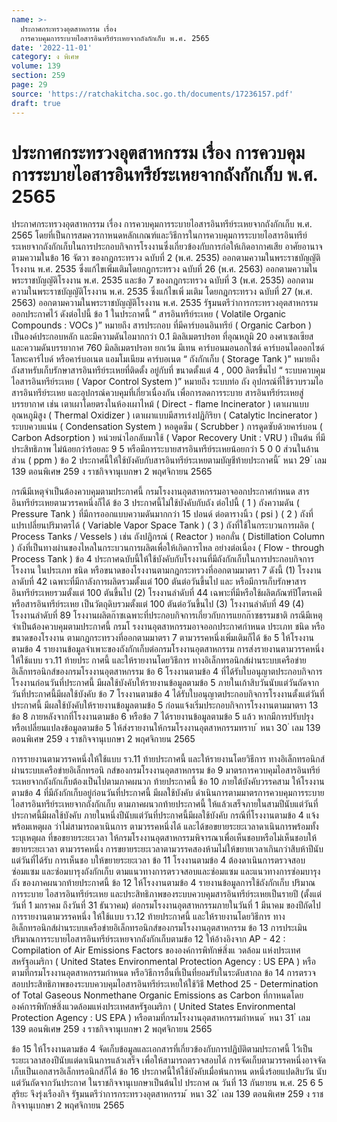 ```yaml
---
name: >-
  ประกาศกระทรวงอุตสาหกรรม เรื่อง
  การควบคุมการระบายไอสารอินทรีย์ระเหยจากถังกักเก็บ พ.ศ. 2565
date: '2022-11-01'
category: ง พิเศษ
volume: 139
section: 259
page: 29
source: 'https://ratchakitcha.soc.go.th/documents/17236157.pdf'
draft: true
---
```


# ประกาศกระทรวงอุตสาหกรรม เรื่อง การควบคุมการระบายไอสารอินทรีย์ระเหยจากถังกักเก็บ พ.ศ. 2565

ประกาศกระทรวงอุตสาหกรรม เรื่อง การควบคุมการระบายไอสารอินทรีย์ระเหยจากถังกักเก็บ พ.ศ. 2565 โดยที่เป็นการสมควรกาหนดหลักเกณฑ์และวิธีการในการควบคุมการระบายไอสารอินทรีย์ ระเหยจากถังกักเก็บในการประกอบกิจการโรงงานซึ่งเกี่ยวข้องกับการก่อให้เกิดอากาศเสีย อาศัยอานาจตามความในข้อ 16 จัตวา ของกฎกระทรวง ฉบับที่ 2 (พ.ศ. 2535) ออกตามความในพระราชบัญญัติโรงงาน พ.ศ. 2535 ซึ่งแก้ไขเพิ่มเติมโดยกฎกระทรวง ฉบับที่ 26 (พ.ศ. 2563) ออกตามความในพระราชบัญญัติโรงงาน พ.ศ. 2535 และข้อ 7 ของกฎกระทรวง ฉบับที่ 3 (พ.ศ. 2535) ออกตามความในพระราชบัญญัติโรงงาน พ.ศ. 2535 ซึ่งแก้ไขเพิ่ มเติม โดยกฎกระทรวง ฉบับที่ 27 (พ.ศ. 2563) ออกตามความในพระราชบัญญัติโรงงาน พ.ศ. 2535 รัฐมนตรีว่าการกระทรวงอุตสาหกรรม ออกประกาศไว้ ดังต่อไปนี้ ข้อ 1 ในประกาศนี้ “ สารอินทรีย์ระเหย ( Volatile Organic Compounds : VOCs )” หมายถึง สารประกอบ ที่มีคาร์บอนอินทรีย์ ( Organic Carbon ) เป็นองค์ประกอบหลัก และมีความดันไอมากกว่า 0.1 มิลลิเมตรปรอท ที่อุณหภูมิ 20 องศาเซลเซียส และความดันบรรยากาศ 760 มิลลิเมตรปรอท ยกเว้น มีเทน คาร์บอนมอนอกไซด์ คาร์บอนไดออกไซด์ โลหะคาร์ไบด์ หรือคาร์บอเนต แอมโมเนียม คาร์บอเนต “ ถังกักเก็บ ( Storage Tank )” หมายถึง ถังสาหรับเก็บรักษาสารอินทรีย์ระเหยที่ติดตั้ง อยู่กับที่ ขนาดตั้งแต่ 4 , 000 ลิตรขึ้นไป “ ระบบควบคุมไอสารอินทรีย์ระเหย ( Vapor Control System )” หมายถึง ระบบท่อ ถัง อุปกรณ์ที่ใช้รวบรวมไอสารอินทรีย์ระเหย และอุปกรณ์ควบคุมที่เกี่ยวเนื่องกัน เพื่อการลดการระบาย สารอินทรีย์ระเหยสู่บรรยากาศ เช่น เตาเผาโดยตรงในห้องเผาไหม้ ( Direct - flame Incinerator ) เตาเผาแบบอุณหภูมิสูง ( Thermal Oxidizer ) เตาเผาแบบมีสารเร่งปฏิกิริยา ( Catalytic Incinerator ) ระบบควบแน่น ( Condensation System ) หอดูดซึม ( Scrubber ) การดูดซับด้วยคาร์บอน ( Carbon Adsorption ) หน่วยนำไอกลับมาใช้ ( Vapor Recovery Unit : VRU ) เป็นต้น ที่มีประสิทธิภาพ ไม่น้อยกว่าร้อยละ 9 5 หรือมีการระบายสารอินทรีย์ระเหยน้อยกว่า 5 0 0 ส่วนในล้านส่วน ( ppm ) ข้อ 2 ประกาศนี้ให้ใช้บังคับกับสารอินทรีย์ระเหยตามบัญชีท้ายประกาศนี้ ้ หนา 29 ่ เลม 139 ตอนพิเศษ 259 ง ราชกิจจานุเบกษา 2 พฤศจิกายน 2565

กรณีมีเหตุจำเป็นต้องควบคุมตามประกาศนี้ กรมโรงงานอุตสาหกรรมอาจออกประกาศกำหนด สารอินทรีย์ระเหยตามวรรคหนึ่งก็ได้ ข้อ 3 ประกาศนี้ไม่ใช้บังคับกับถัง ต่อไปนี้ ( 1 ) ถังความดัน ( Pressure Tank ) ที่มีการออกแบบความดันมากกว่า 15 ปอนด์ ต่อตารางนิ้ว ( psi ) ( 2 ) ถังที่แปรเปลี่ยนปริมาตรได้ ( Variable Vapor Space Tank ) ( 3 ) ถังที่ใช้ในกระบวนการผลิต ( Process Tanks / Vessels ) เช่น ถังปฏิกรณ์ ( Reactor ) หอกลั่น ( Distillation Column ) ถังที่เป็นทางผ่านของไหลในกระบวนการผลิตเพื่อให้เกิดการไหล อย่างต่อเนื่อง ( Flow - through Process Tank ) ข้อ 4 ประกาศฉบับนี้ให้ใช้บังคับกับโรงงานที่มีถังกักเก็บในการประกอบกิจการโรงงาน ในประเภท ชนิด หรือขนาดของโรงงานตามกฎกระทรวงที่ออกตามมาตรา 7 ดังนี้ (1) โรงงานลาดับที่ 42 เฉพาะที่มีกาลังการผลิตรวมตั้งแต่ 100 ตันต่อวันขึ้นไป และ หรือมีการเก็บรักษาสารอินทรีย์ระเหยรวมตั้งแต่ 100 ตันขึ้นไป (2) โรงงานลำดับที่ 44 เฉพาะที่มีหรือใช้ผลิตภัณฑ์ปิโตรเคมีหรือสารอินทรีย์ระเหย เป็นวัตถุดิบรวมตั้งแต่ 100 ตันต่อวันขึ้นไป (3) โรงงานลำดับที่ 49 (4) โรงงานลำดับที่ 89 โรงงานผลิตก๊าซเฉพาะที่ประกอบกิจการเกี่ยวกับการแยกก๊าซธรรมชาติ กรณีมีเหตุจำเป็นต้องควบคุมตามประกาศนี้ กรมโ รงงานอุตสาหกรรมอาจออกประกาศกำหนด ประเภท ชนิด หรือขนาดของโรงงาน ตามกฎกระทรวงที่ออกตามมาตรา 7 ตามวรรคหนึ่งเพิ่มเติมก็ได้ ข้อ 5 ให้โรงงานตามข้อ 4 รายงานข้อมูลจำเพาะของถังกักเก็บต่อกรมโรงงานอุตสาหกรรม การส่งรายงานตามวรรคหนึ่ง ให้ใช้แบบ รว.11 ท้ายประ กาศนี้ และให้รายงานโดยวิธีการ ทางอิเล็กทรอนิกส์ผ่านระบบเครือข่ายอิเล็กทรอนิกส์ของกรมโรงงานอุตสาหกรรม ข้อ 6 โรงงานตามข้อ 4 ที่ได้รับใบอนุญาตประกอบกิจการโรงงานก่อนวันที่ประกาศนี้ มีผลใช้บังคับให้รายงานข้อมูลตามข้อ 5 ภายในเก้าสิบวันนับแต่วันถัดจากวันที่ประกาศนี้มีผลใช้บังคับ ข้อ 7 โรงงานตามข้อ 4 ได้รับใบอนุญาตประกอบกิจการโรงงานตั้งแต่วันที่ประกาศนี้ มีผลใช้บังคับให้รายงานข้อมูลตามข้อ 5 ก่อนแจ้งเริ่มประกอบกิจการโรงงานตามมาตรา 13 ข้อ 8 ภายหลังจากที่โรงงานตามข้อ 6 หรือข้อ 7 ได้รายงานข้อมูลตามข้อ 5 แล้ว หากมีการปรับปรุง หรือเปลี่ยนแปลงข้อมูลตามข้อ 5 ให้ส่งรายงานให้กรมโรงงานอุตสาหกรรมทราบ ้ หนา 30 ่ เลม 139 ตอนพิเศษ 259 ง ราชกิจจานุเบกษา 2 พฤศจิกายน 2565

การรายงานตามวรรคหนึ่งให้ใช้แบบ รว.11 ท้ายประกาศนี้ และให้รายงานโดยวิธีการ ทางอิเล็กทรอนิกส์ผ่านระบบเครือข่ายอิเล็กทรอนิ กส์ของกรมโรงงานอุตสาหกรรม ข้อ 9 มาตรการควบคุมไอสารอินทรีย์ระเหยจากถังกักเก็บต้องเป็นไปตามภาคผนวก ท้ายประกาศนี้ ข้อ 10 ภายใต้บังคับวรรคสาม ให้โรงงานตามข้อ 4 ที่มีถังกักเก็บอยู่ก่อนวันที่ประกาศนี้ มีผลใช้บังคับ ดำเนินการตามมาตรการควบคุมการระบายไอสารอินทรีย์ระเหยจากถังกักเก็บ ตามภาคผนวกท้ายประกาศนี้ ให้แล้วเสร็จภายในสามปีนับแต่วันที่ประกาศนี้มีผลใช้บังคับ ภายในหนึ่งปีนับแต่วันที่ประกาศนี้มีผลใช้บังคับ กรณีที่โรงงานตามข้อ 4 แจ้งพร้อมเหตุผล ว่าไม่สามารถดาเนินการ ตามวรรคหนึ่งได้ และได้ขอขยายระยะเวลาดาเนินการพร้อมทั้งระบุเหตุผล ที่ขอขยายระยะเวลา ให้กรมโรงงานอุตสาหกรรมพิจารณาเพื่อเห็นชอบหรือไม่เห็นชอบให้ขยายระยะเวลา ตามวรรคหนึ่ง การขยายระยะเวลาตามวรรคสองห้ามไม่ให้ขยายเวลาเกินกว่าสิบห้าปีนับแต่วันที่ได้รับ การเห็นชอ บให้ขยายระยะเวลา ข้อ 11 โรงงานตามข้อ 4 ต้องดาเนินการตรวจสอบ ซ่อมแซม และซ่อมบารุงถังกักเก็บ ตามแนวทางการตรวจสอบและซ่อมแซม และแนวทางการซ่อมบารุงถัง ของภาคผนวกท้ายประกาศนี้ ข้อ 12 ให้โรงงานตามข้อ 4 รายงานข้อมูลการใช้ถังกักเก็บ ปริมาณการระบาย ไอสารอินทรีย์ระเหย และประสิทธิภาพของระบบควบคุมสารอินทรีย์ระเหยเป็นรายปี (ตั้งแต่วันที่ 1 มกราคม ถึงวันที่ 31 ธันวาคม) ต่อกรมโรงงานอุตสาหกรรมภายในวันที่ 1 มีนาคม ของปีถัดไป การรายงานตามวรรคหนึ่ง ให้ใช้แบบ รว.12 ท้ายประกาศนี้ และให้รายงานโดยวิธีการ ทางอิเล็กทรอนิกส์ผ่านระบบเครือข่ายอิเล็กทรอนิกส์ของกรมโรงงานอุตสาหกรรม ข้อ 13 การประเมินปริมาณการระบายไอสารอินทรีย์ระเหยจากถังกักเก็บตามข้อ 12 ให้อ้างอิงจาก AP - 42 : Compilation of Air Emissions Factors ขององค์การพิทักษ์สิ่งแ วดล้อม แห่งประเทศสหรัฐอเมริกา ( United States Environmental Protection Agency : US EPA ) หรือตามที่กรมโรงงานอุตสาหกรรมกำหนด หรือวิธีการอื่นที่เป็นที่ยอมรับในระดับสากล ข้อ 14 การตรวจสอบประสิทธิภาพของระบบควบคุมไอสารอินทรีย์ระเหยให้ใช้วิธี Method 25 - Determination of Total Gaseous Nonmethane Organic Emissions as Carbon ที่กาหนดโดยองค์การพิทักษ์สิ่งแวดล้อมแห่งประเทศสหรัฐอเมริกา ( United States Environmental Protection Agency : US EPA ) หรือตามที่กรมโรงงานอุตสาหกรรมกำหนด ้ หนา 31 ่ เลม 139 ตอนพิเศษ 259 ง ราชกิจจานุเบกษา 2 พฤศจิกายน 2565

ข้อ 15 ให้โรงงานตามข้อ 4 จัดเก็บข้อมูลและเอกสารที่เกี่ยวข้องกับการปฏิบัติตามประกาศนี้ ไว้เป็นระยะเวลาสองปีนับแต่ดาเนินการแล้วเสร็จ เพื่อให้สามารถตรวจสอบได้ การจัดเก็บตามวรรคหนึ่งอาจจัดเก็บเป็นเอกสารอิเล็กทรอนิกส์ก็ได้ ข้อ 16 ประกาศนี้ให้ใช้บังคับเมื่อพ้นกาหน ดหนึ่งร้อยแปดสิบวัน นับแต่วันถัดจากวันประกาศ ในราชกิจจานุเบกษาเป็นต้นไป ประกาศ ณ วันที่ 13 กันยายน พ.ศ. 25 6 5 สุริยะ จึงรุ่งเรืองกิจ รัฐมนตรีว่าการกระทรวงอุตสาหกรรม ้ หนา 32 ่ เลม 139 ตอนพิเศษ 259 ง ราชกิจจานุเบกษา 2 พฤศจิกายน 2565



































